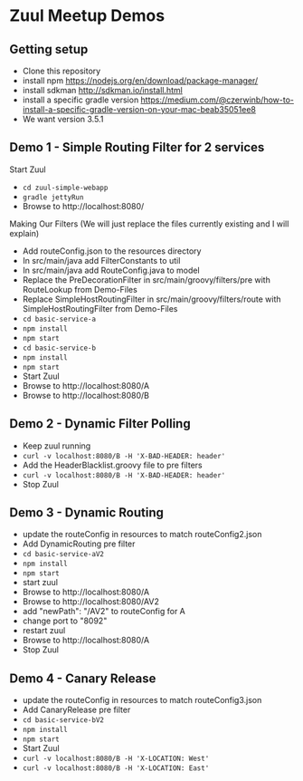 # Zuul Meetup Demos

## Getting setup
* Clone this repository
* install npm https://nodejs.org/en/download/package-manager/
* install sdkman http://sdkman.io/install.html
* install a specific gradle version https://medium.com/@czerwinb/how-to-install-a-specific-gradle-version-on-your-mac-beab35051ee8
* We want version 3.5.1

## Demo 1 - Simple Routing Filter for 2 services
Start Zuul 
* `cd zuul-simple-webapp`
* `gradle jettyRun`
* Browse to http://localhost:8080/

Making Our Filters (We will just replace the files currently existing and I will explain)
* Add routeConfig.json to the resources directory
* In src/main/java add FilterConstants to util
* In src/main/java add RouteConfig.java to model
* Replace the PreDecorationFilter in src/main/groovy/filters/pre with RouteLookup from Demo-Files
* Replace SimpleHostRoutingFilter in src/main/groovy/filters/route with SimpleHostRoutingFilter from Demo-Files
* `cd basic-service-a`
* `npm install`
* `npm start`
* `cd basic-service-b`
* `npm install`
* `npm start`
* Start Zuul
* Browse to http://localhost:8080/A
* Browse to http://localhost:8080/B

## Demo 2 - Dynamic Filter Polling

* Keep zuul running
* `curl -v localhost:8080/B -H 'X-BAD-HEADER: header'`
* Add the HeaderBlacklist.groovy file to pre filters
* `curl -v localhost:8080/B -H 'X-BAD-HEADER: header'`
* Stop Zuul

## Demo 3 - Dynamic Routing
* update the routeConfig in resources to match routeConfig2.json
* Add DynamicRouting pre filter
* `cd basic-service-aV2`
* `npm install`
* `npm start`
* start zuul
* Browse to http://localhost:8080/A
* Browse to http://localhost:8080/AV2
* add "newPath": "/AV2" to routeConfig for A
* change port to "8092" 
* restart zuul
* Browse to http://localhost:8080/A
* Stop Zuul

## Demo 4 - Canary Release
* update the routeConfig in resources to match routeConfig3.json
* Add CanaryRelease pre filter
* `cd basic-service-bV2`
* `npm install`
* `npm start`
* Start Zuul
* `curl -v localhost:8080/B -H 'X-LOCATION: West'`
* `curl -v localhost:8080/B -H 'X-LOCATION: East'`


 
